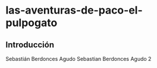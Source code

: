 # las-aventuras-de-paco-el-pulpogato

## Introducción
Sebastián Berdonces Agudo
Sebastian Berdonces Agudo 2
